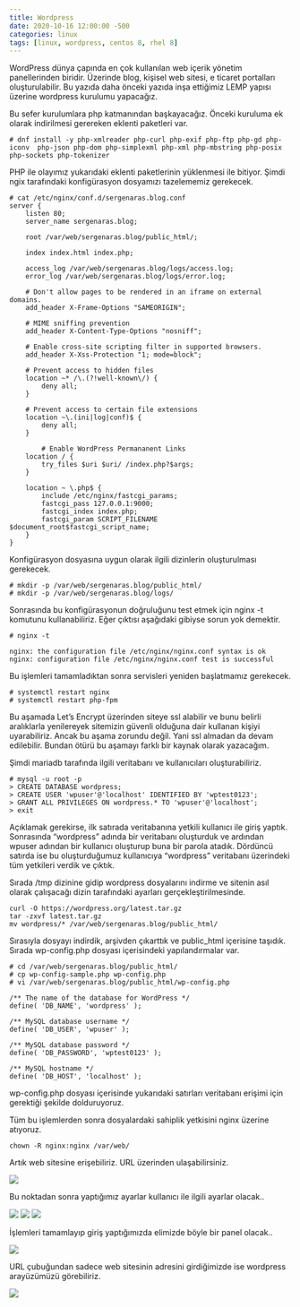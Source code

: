 ```yaml
---
title: Wordpress
date: 2020-10-16 12:00:00 -500
categories: linux
tags: [linux, wordpress, centos 8, rhel 8]
---
```


WordPress dünya çapında en çok kullanılan web içerik yönetim panellerinden biridir. Üzerinde blog, kişisel web sitesi, e ticaret portalları oluşturulabilir. Bu yazıda daha önceki yazıda inşa ettiğimiz LEMP yapısı üzerine wordpress kurulumu yapacağız.

Bu sefer kurulumlara php katmanından başkayacağız. Önceki kuruluma ek olarak indirilmesi gerereken eklenti paketleri var.

```
# dnf install -y php-xmlreader php-curl php-exif php-ftp php-gd php-iconv  php-json php-dom php-simplexml php-xml php-mbstring php-posix php-sockets php-tokenizer
```

PHP ile olayımız yukarıdaki eklenti paketlerinin yüklenmesi ile bitiyor. Şimdi ngix tarafındaki konfigürasyon dosyamızı tazelememiz gerekecek.

```
# cat /etc/nginx/conf.d/sergenaras.blog.conf
server {
	listen 80; 
	server_name sergenaras.blog;

	root /var/web/sergenaras.blog/public_html/;

	index index.html index.php;

	access_log /var/web/sergenaras.blog/logs/access.log;
	error_log /var/web/sergenaras.blog/logs/error.log;

	# Don't allow pages to be rendered in an iframe on external domains.
	add_header X-Frame-Options "SAMEORIGIN";

	# MIME sniffing prevention
	add_header X-Content-Type-Options "nosniff";

	# Enable cross-site scripting filter in supported browsers.
	add_header X-Xss-Protection "1; mode=block";

	# Prevent access to hidden files
	location ~* /\.(?!well-known\/) {
		deny all;
	}

	# Prevent access to certain file extensions
	location ~\.(ini|log|conf)$ {
		deny all;
	}
        
        # Enable WordPress Permananent Links
	location / {
		try_files $uri $uri/ /index.php?$args;
	}

	location ~ \.php$ {
        include /etc/nginx/fastcgi_params;
        fastcgi_pass 127.0.0.1:9000;
        fastcgi_index index.php;
        fastcgi_param SCRIPT_FILENAME $document_root$fastcgi_script_name;
	}
}
```

Konfigürasyon dosyasına uygun olarak ilgili dizinlerin oluşturulması gerekecek.

```
# mkdir -p /var/web/sergenaras.blog/public_html/
# mkdir -p /var/web/sergenaras.blog/logs/
```

Sonrasında bu konfigürasyonun doğruluğunu test etmek için nginx -t komutunu kullanabiliriz. Eğer çıktısı aşağıdaki gibiyse sorun yok demektir.

```
# nginx -t

nginx: the configuration file /etc/nginx/nginx.conf syntax is ok
nginx: configuration file /etc/nginx/nginx.conf test is successful
```

Bu işlemleri tamamladıktan sonra servisleri yeniden başlatmamız gerekecek.

```
# systemctl restart nginx
# systemctl restart php-fpm
```

Bu aşamada Let’s Encrypt üzerinden siteye ssl alabilir ve bunu belirli aralıklarla yenilereyek sitemizin güvenli olduğuna dair kullanan kişiyi uyarabiliriz. Ancak bu aşama zorundu değil. Yani ssl almadan da devam edilebilir. Bundan ötürü bu aşamayı farklı bir kaynak olarak yazacağım.

Şimdi mariadb tarafında ilgili veritabanı ve kullanıcıları oluşturabiliriz.

```
# mysql -u root -p
> CREATE DATABASE wordpress;
> CREATE USER 'wpuser'@'localhost' IDENTIFIED BY 'wptest0123';
> GRANT ALL PRIVILEGES ON wordpress.* TO 'wpuser'@'localhost';
> exit
```

Açıklamak gerekirse, ilk satırada veritabanına yetkili kullanıcı ile giriş yaptık. Sonrasında “wordpress” adında bir veritabanı oluşturduk ve ardından wpuser adından bir kullanıcı oluşturup buna bir parola atadık. Dördüncü satırda ise bu oluşturduğumuz kullanıcıya “wordpress” veritabanı üzerindeki tüm yetkileri verdik ve çıktık.

Sırada /tmp dizinine gidip wordpress dosyalarını indirme ve sitenin asıl olarak çalışacağı dizin tarafındaki ayarları gerçekleştirilmesinde.

```
curl -O https://wordpress.org/latest.tar.gz
tar -zxvf latest.tar.gz
mv wordpress/* /var/web/sergenaras.blog/public_html/
```

Sırasıyla dosyayı indirdik, arşivden çıkarttık ve public_html içerisine taşıdık. Sırada wp-config.php dosyası içerisindeki yapılandırmalar var.

```
# cd /var/web/sergenaras.blog/public_html/
# cp wp-config-sample.php wp-config.php
# vi /var/web/sergenaras.blog/public_html/wp-config.php

/** The name of the database for WordPress */
define( 'DB_NAME', 'wordpress' );

/** MySQL database username */
define( 'DB_USER', 'wpuser' );

/** MySQL database password */
define( 'DB_PASSWORD', 'wptest0123' );

/** MySQL hostname */
define( 'DB_HOST', 'localhost' );
```

wp-config.php dosyası içerisinde yukarıdaki satırları veritabanı erişimi için gerektiği şekilde dolduruyoruz.

Tüm bu işlemlerden sonra dosyalardaki sahiplik yetkisini nginx üzerine atıyoruz.

```
chown -R nginx:nginx /var/web/
```

Artık web sitesine erişebiliriz. URL üzerinden ulaşabilirsiniz.

<img src="{{ 'assets/pic/2020-10-12-wordpress-01.png' | relative_url }}" />

Bu noktadan sonra yaptığımız ayarlar kullanıcı ile ilgili ayarlar olacak..

<img src="{{ 'assets/pic/2020-10-12-wordpress-02.png' | relative_url }}" />

<img src="{{ 'assets/pic/2020-10-12-wordpress-03.png' | relative_url }}" />


<img src="{{ 'assets/pic/2020-10-12-wordpress-04.png' | relative_url }}" />

İşlemleri tamamlayıp giriş yaptığımızda elimizde böyle bir panel olacak..

<img src="{{ 'assets/pic/2020-10-12-wordpress-05.png' | relative_url }}" />

URL çubuğundan sadece web sitesinin adresini girdiğimizde ise wordpress arayüzümüzü görebiliriz.

<img src="{{ 'assets/pic/2021-10-12-wordpress-06.png' | relative_url }}" />
































